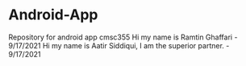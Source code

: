 # Android-App
Repository for android app cmsc355
Hi my name is Ramtin Ghaffari - 9/17/2021
Hi my name is Aatir Siddiqui, I am the superior partner. - 9/17/2021
